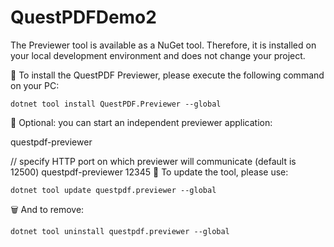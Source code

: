 # QuestPDFDemo2
The Previewer tool is available as a NuGet tool. Therefore, it is installed on your local development environment and does not change your project.

📁 To install the QuestPDF Previewer, please execute the following command on your PC:

```
dotnet tool install QuestPDF.Previewer --global
```
🚀 Optional: you can start an independent previewer application:


questpdf-previewer

// specify HTTP port on which previewer will communicate (default is 12500)
questpdf-previewer 12345
🔁 To update the tool, please use:

```
dotnet tool update questpdf.previewer --global
```
🗑️ And to remove:

```
dotnet tool uninstall questpdf.previewer --global
```
